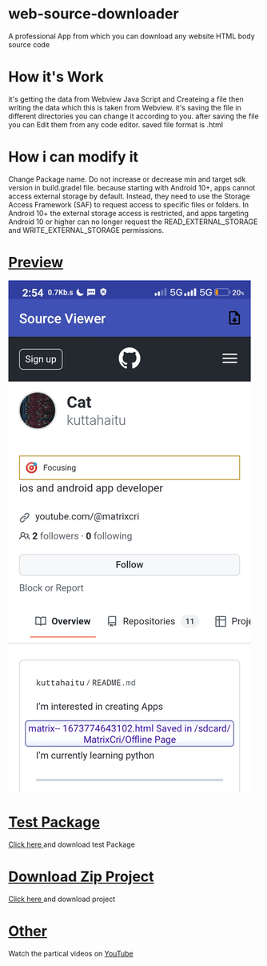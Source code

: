 # web-source-downloader
A professional App from which you can download any website HTML body source code


<h1> How it's Work</h1>
 
<p>
it's getting the data from Webview Java Script and Createing a file then writing the data which this is taken from Webview.
it's saving the file in different directories you can change it according to you.
after saving the file you can Edit them from any code editor.
saved file format is .html
</p>

<h1>How i can modify it</h1>
<p> Change Package name. Do not increase or decrease min and target sdk version in build.gradel file.
because starting with Android 10+, apps cannot access external storage by default. Instead, they need to use the Storage Access Framework (SAF) to request access to specific files or folders.
 In Android 10+ the external storage access is restricted, and apps targeting Android 10 or higher can no longer request the READ_EXTERNAL_STORAGE and WRITE_EXTERNAL_STORAGE permissions.
</p>

<h1><a href="">Preview</a></h1>
<img src="http://github.com/kuttahaitu/web-source-downloader/raw/main/screenshots/Screenshot1.jpg"></img>


<h1><a href="https://github.com/kuttahaitu/web-source-downloader/raw/main/debug.apk">Test Package</a></h1>

<p><a href="https://github.com/kuttahaitu/web-source-downloader/raw/main/debug.apk">Click here </a>and download test Package</p>

<h1><a href="https://github.com/kuttahaitu/web-source-downloader/archive/refs/heads/main.zip">Download Zip Project</a></h1>

<p><a href="https://github.com/kuttahaitu/web-source-downloader/archive/refs/heads/main.zip">Click here </a>and download project</p>

<h1><a href="https://youtube.com/playlist?list=PLY3adatDrF4kl5mRsj6K2C1vmub9p3vmc">Other </a></h1>
<p>Watch the partical videos on <a href="https://youtube.com/playlist?list=PLY3adatDrF4kl5mRsj6K2C1vmub9p3vmc">YouTube</a></h1>
